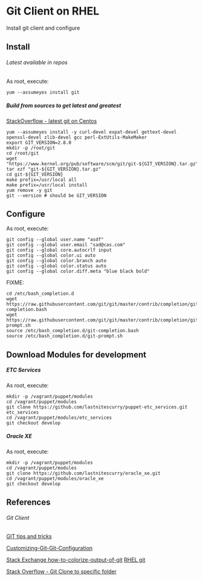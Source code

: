 # Git Client on RHEL 

Install git client and configure

## Install 
###### Latest available in repos
As root, execute:

    yum --assumeyes install git

##### Build from sources to get latest and greatest

[StackOverflow - latest git on Centos](http://stackoverflow.com/questions/21820715/how-to-install-latest-version-of-git-on-centos-6-x-7-x)

    yum --assumeyes install -y curl-devel expat-devel gettext-devel openssl-devel zlib-devel gcc perl-ExtUtils-MakeMaker
    export GIT_VERSION=2.8.0
    mkdir -p /root/git
    cd /root/git
    wget "https://www.kernel.org/pub/software/scm/git/git-${GIT_VERSION}.tar.gz"
    tar xzf "git-${GIT_VERSION}.tar.gz"
    cd git-${GIT_VERSION}
    make prefix=/usr/local all
    make prefix=/usr/local install
    yum remove -y git
    git --version # should be GIT_VERSION

## Configure 
As root, execute:

    git config --global user.name "asdf"
    git config --global user.email "sad@cas.com"
    git config --global core.autocrlf input
    git config --global color.ui auto
    git config --global color.branch auto
    git config --global color.status auto
    git config --global color.diff.meta "blue black bold"
    
FIXME:

    cd /etc/bash_completion.d
    wget https://raw.githubusercontent.com/git/git/master/contrib/completion/git-completion.bash
    wget https://raw.githubusercontent.com/git/git/master/contrib/completion/git-prompt.sh 
    source /etc/bash_completion.d/git-completion.bash
    source /etc/bash_completion.d/git-prompt.sh

## Download Modules for development
##### ETC Services
As root, execute:

    mkdir -p /vagrant/puppet/modules
    cd /vagrant/puppet/modules
    git clone https://github.com/lastnitescurry/puppet-etc_services.git etc_services
    cd /vagrant/puppet/modules/etc_services
    git checkout develop

##### Oracle XE
As root, execute:

    mkdir -p /vagrant/puppet/modules
    cd /vagrant/puppet/modules
    git clone https://github.com/lastnitescurry/oracle_xe.git
    cd /vagrant/puppet/modules/oracle_xe
    git checkout develop



## References
###### Git Client
[GIT tips and tricks](https://git-scm.com/book/en/v1/Git-Basics-Tips-and-Tricks)

[Customizing-Git-Git-Configuration](https://git-scm.com/book/en/v2/Customizing-Git-Git-Configuration)    

[Stack Exchange how-to-colorize-output-of-git](http://unix.stackexchange.com/questions/44266/how-to-colorize-output-of-git)
[RHEL git](https://access.redhat.com/documentation/en-US/Red_Hat_Enterprise_Linux/6/html/Developer_Guide/collaboration.git.html)

[Stack Overflow - Git Clone to specific folder](http://stackoverflow.com/questions/651038/how-do-you-clone-a-git-repository-into-a-specific-folder)